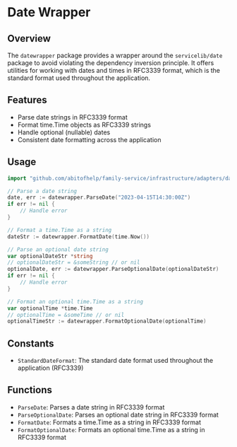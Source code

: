 # Date Wrapper

## Overview

The `datewrapper` package provides a wrapper around the `servicelib/date` package to avoid violating the dependency inversion principle. It offers utilities for working with dates and times in RFC3339 format, which is the standard format used throughout the application.

## Features

- Parse date strings in RFC3339 format
- Format time.Time objects as RFC3339 strings
- Handle optional (nullable) dates
- Consistent date formatting across the application

## Usage

```go
import "github.com/abitofhelp/family-service/infrastructure/adapters/datewrapper"

// Parse a date string
date, err := datewrapper.ParseDate("2023-04-15T14:30:00Z")
if err != nil {
    // Handle error
}

// Format a time.Time as a string
dateStr := datewrapper.FormatDate(time.Now())

// Parse an optional date string
var optionalDateStr *string
// optionalDateStr = &someString // or nil
optionalDate, err := datewrapper.ParseOptionalDate(optionalDateStr)
if err != nil {
    // Handle error
}

// Format an optional time.Time as a string
var optionalTime *time.Time
// optionalTime = &someTime // or nil
optionalTimeStr := datewrapper.FormatOptionalDate(optionalTime)
```

## Constants

- `StandardDateFormat`: The standard date format used throughout the application (RFC3339)

## Functions

- `ParseDate`: Parses a date string in RFC3339 format
- `ParseOptionalDate`: Parses an optional date string in RFC3339 format
- `FormatDate`: Formats a time.Time as a string in RFC3339 format
- `FormatOptionalDate`: Formats an optional time.Time as a string in RFC3339 format